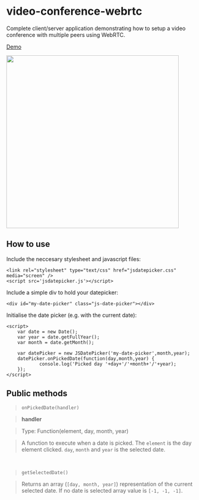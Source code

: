 # video-conference-webrtc
Complete client/server application demonstrating how to setup a video conference with multiple peers using WebRTC.

<a href="http://www.foobubble.com" target="_blank">Demo</a>

<img src="https://cloud.githubusercontent.com/assets/10542894/6098126/5b1ea5d4-afd5-11e4-8665-53b481bab334.png" width="450"/>

## How to use

Include the neccesary stylesheet and javascript files:
```
<link rel="stylesheet" type="text/css" href="jsdatepicker.css" media="screen" />
<script src='jsdatepicker.js'></script>
```

Include a simple div to hold your datepicker:
```
<div id="my-date-picker" class="js-date-picker"></div>
```

Initialise the date picker (e.g. with the current date):
```
<script>
	var date = new Date();
	var year = date.getFullYear();
	var month = date.getMonth();
	
    var datePicker = new JSDatePicker('my-date-picker',month,year);
    datePicker.onPickedDate(function(day,month,year) {
			console.log('Picked day '+day+'/'+month+'/'+year);
    });	
</script>
```

## Public methods

> `onPickedDate(handler)`

>**handler**

>Type: Function(element, day, month, year)

>A function to execute when a date is picked. The `element` is the day element clicked. `day`, `month` and `year` is the selected date. 

<br>

> `getSelectedDate()`

>Returns an array (`[day, month, year]`) representation of the current selected date. If no date is selected array value is `[-1, -1, -1]`.
